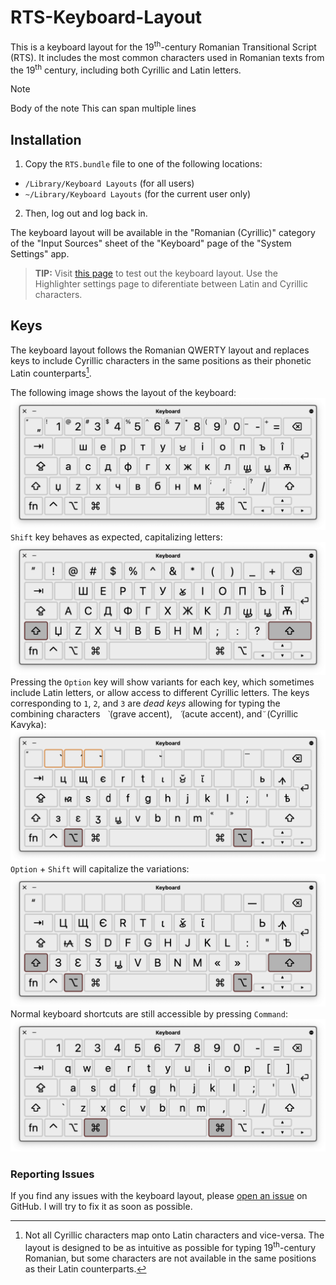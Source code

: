# RTS-Keyboard-Layout
This is a keyboard layout for the 19<sup>th</sup>-century Romanian Transitional Script (RTS). It includes the most common characters used in Romanian texts from the 19<sup>th</sup> century, including both Cyrillic and Latin letters.

> [!NOTE]
> Body of the note
> This can span multiple lines

## Installation
1. Copy the `RTS.bundle` file to one of the following locations:
* `/Library/Keyboard Layouts` (for all users)
* `~/Library/Keyboard Layouts` (for the current user only)

2. Then, log out and log back in.

The keyboard layout will be available in the "Romanian (Cyrillic)" category of the "Input Sources" sheet of the "Keyboard" page of the "System Settings" app.

> **TIP:**
> Visit [this page](https://penteliuc.com/box-editor-for-tesseract) to test out the keyboard layout. Use the Highlighter settings page to diferentiate between Latin and Cyrillic characters.

## Keys
The keyboard layout follows the Romanian QWERTY layout and replaces keys to include Cyrillic characters in the same positions as their phonetic Latin counterparts[^1].
<!-- Exceptions are `z` and `î`, which are not part of the Cyrillic alphabet. -->
The following image shows the layout of the keyboard:
![Image](/Images/Keyboard-Screenshot-01.png)
`Shift` key behaves as expected, capitalizing letters:
![Image](/Images/Keyboard-Screenshot-02.png)
Pressing the `Option` key will show variants for each key, which sometimes include Latin letters, or allow access to different Cyrillic letters.
The keys corresponding to `1`, `2`, and `3` are *dead keys* allowing for typing the combining characters ` ̀` (grave accent), ` ́` (acute accent), and ` ꙼ ` (Cyrillic Kavyka):
![Image](/Images/Keyboard-Screenshot-03.png)
`Option` + `Shift` will capitalize the variations:
![Image](/Images/Keyboard-Screenshot-04.png)
Normal keyboard shortcuts are still accessible by pressing `Command`:
![Image](/Images/Keyboard-Screenshot-05.png)

### Reporting Issues
If you find any issues with the keyboard layout, please [open an issue](https://github.com/mariuspenteliuc/RTS-Keyboard-Layout/issues/new/choose) on GitHub.
I will try to fix it as soon as possible.

<!-- foot note -->
[^1]: Not all Cyrillic characters map onto Latin characters and vice-versa.
The layout is designed to be as intuitive as possible for typing 19<sup>th</sup>-century Romanian, but some characters are not available in the same positions as their Latin counterparts.

